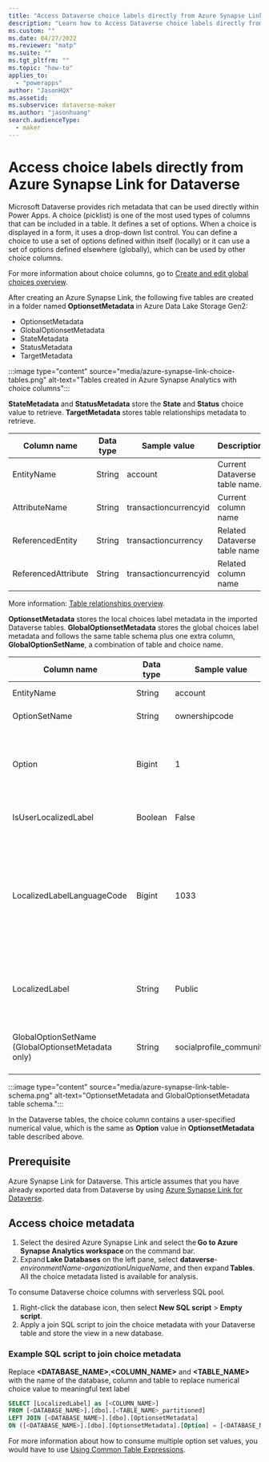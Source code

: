 ```yaml
---
title: "Access Dataverse choice labels directly from Azure Synapse Link for Dataverse | MicrosoftDocs"
description: "Learn how to Access Dataverse choice labels directly from Azure Synapse Link for Dataverse  with Power Apps"
ms.custom: ""
ms.date: 04/27/2022
ms.reviewer: "matp"
ms.suite: ""
ms.tgt_pltfrm: ""
ms.topic: "how-to"
applies_to: 
  - "powerapps"
author: "JasonHQX"
ms.assetid: 
ms.subservice: dataverse-maker
ms.author: "jasonhuang"
search.audienceType: 
  - maker
---
```

# Access choice labels directly from Azure Synapse Link for Dataverse

Microsoft Dataverse provides rich metadata that can be used directly within Power Apps. A choice (picklist) is one of the most used types of columns that can be included in a table. It defines a set of options. When a choice is displayed in a form, it uses a drop-down list control. You can define a choice to use a set of options defined within itself (locally) or it can use a set of options defined elsewhere (globally), which can be used by other choice columns.  

For more information about choice columns, go to [Create and edit global choices overview](create-edit-global-option-sets.md).

After creating an Azure Synapse Link, the following five tables are created in a folder named **OptionsetMetadata** in Azure Data Lake Storage Gen2:
- OptionsetMetadata
- GlobalOptionsetMetadata
- StateMetadata
- StatusMetadata
- TargetMetadata

:::image type="content" source="media/azure-synapse-link-choice-tables.png" alt-text="Tables created in Azure Synapse Analytics with choice columns":::

**StateMetadata** and **StatusMetadata** store the **State** and **Status** choice value to retrieve. **TargetMetadata** stores table relationships metadata to retrieve.

|Column name  |Data type  |Sample value  |Description  |
|---------|---------|---------|---------|
|EntityName   |String     |account      |Current Dataverse table name.    |
|AttributeName     |String     | transactioncurrencyid     | Current column name     |
|ReferencedEntity  | String     |  transactioncurrency   | Related Dataverse table name    |
|ReferencedAttribute    | String     | transactioncurrencyid    | Related column name      |

More information: [Table relationships overview](relationships-overview.md).

**OptionsetMetadata** stores the local choices label metadata in the imported Dataverse tables. **GlobalOptionsetMetadata** stores the global choices label metadata and follows the same table schema plus one extra column, **GlobalOptionSetName**, a combination of table and choice name.

|Column name  |Data type  |Sample value  |Description  |
|---------|---------|---------|---------|
|EntityName    | String    | account     | Dataverse table name.    |
|OptionSetName       | String     |ownershipcode      | Column name.   |
|Option  | Bigint      | 1      |  User-specified numerical label when the choice item is created.     |
|IsUserLocalizedLabel   | Boolean    | False     | Return False by default.    |
|LocalizedLabelLanguageCode   | Bigint     |1033     |  The language code of the choice label, such as 1033 for English (United States) or 1034 for Spanish (Spain).    |
|LocalizedLabel     | String    | Public     | User-specified text label when the choice item is created.          |
|GlobalOptionSetName (GlobalOptionsetMetadata only)   | String    | socialprofile_community    | a combination of table and choice name         |

:::image type="content" source="media/azure-synapse-link-table-schema.png" alt-text="OptionsetMetadata and GlobalOptionsetMetadata table schema.":::

In the Dataverse tables, the choice column contains a user-specified numerical value, which is the same as **Option** value in **OptionsetMetadata** table described above.

## Prerequisite

Azure Synapse Link for Dataverse. This article assumes that you have already exported data from Dataverse by using [Azure Synapse Link for Dataverse](export-to-data-lake.md).  

## Access choice metadata

1. Select the desired Azure Synapse Link and select the **Go to Azure Synapse Analytics workspace** on the command bar.   
1. Expand **Lake Databases** on the left pane, select **dataverse**-*environmentName*-*organizationUniqueName*, and then expand **Tables**.  
   All the choice metadata listed is available for analysis.

To consume Dataverse choice columns with serverless SQL pool.

1. Right-click the database icon, then select **New SQL script** > **Empty script**.
1. Apply a join SQL script to join the choice metadata with your Dataverse table and store the view in a new database.

### Example SQL script to join choice metadata
Replace **\<DATABASE_NAME\>**,**<COLUMN_NAME>** and **<TABLE_NAME>** with the name of the database, column and table to replace numerical choice value to meaningful text label

```sql
SELECT [LocalizedLabel] as [<COLUMN_NAME>] 
FROM [<DATABASE_NAME>].[dbo].[<TABLE_NAME>_partitioned] 
LEFT JOIN [<DATABASE_NAME>].[dbo].[OptionsetMetadata] 
ON ([<DATABASE_NAME>].[dbo].[OptionsetMetadata].[Option] = [<DATABASE_NAME>].[dbo].[<TABLE_NAME>_partitioned].[<COLUMN_NAME>] AND [<DATABASE_NAME>].[dbo].[OptionsetMetadata].[OptionSetName] = <COLUMN_NAME>)
```

For more information about how to consume multiple option set values, you would have to use [Using Common Table Expressions](/previous-versions/sql/sql-server-2008-r2/ms190766(v=sql.105)?redirectedfrom=MSDN).

